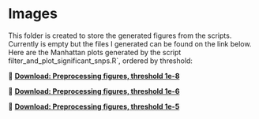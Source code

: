# Images

This folder is created to store the generated figures from the scripts. 
Currently is empty but the files I generated can be found on the link below. 
Here are the Manhattan plots generated by the script filter_and_plot_significant_snps.R`, ordered by threshold:  

📂 **[Download: Preprocessing figures, threshold 1e-8](https://drive.google.com/drive/folders/1Rj-Wmyp2CZI_iRq-nX3Ykjcv3vhR8nXM?usp=drive_link)**

📂 **[Download: Preprocessing figures, threshold 1e-6](https://drive.google.com/drive/folders/1zvqSSMtxMzZgUcOtPt9yjhAV5NK2Qw75?usp=drive_link)**

📂 **[Download: Preprocessing figures, threshold 1e-5](https://drive.google.com/drive/folders/1qJAHGITnULIZplBMbh8OGYBKC7eUILMq?usp=drive_link)**
